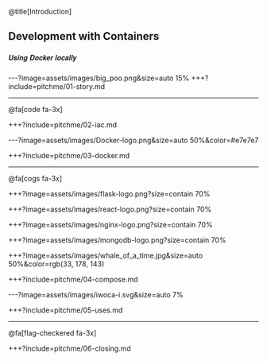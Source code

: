 @title[Introduction]
## Development with Containers
##### <span style="font-family:Helvetica Neue; font-weight:bold">Using <span class="docker-blue">Docker</span> locally</span>


---?image=assets/images/big_poo.png&size=auto 15%
+++?include=pitchme/01-story.md

---

@fa[code fa-3x]

+++?include=pitchme/02-iac.md

---?image=assets/images/Docker-logo.png&size=auto 50%&color=#e7e7e7

+++?include=pitchme/03-docker.md

---

@fa[cogs fa-3x]

+++?image=assets/images/flask-logo.png?size=contain 70%

+++?image=assets/images/react-logo.png?size=contain 70%

+++?image=assets/images/nginx-logo.png?size=contain 70%

+++?image=assets/images/mongodb-logo.png?size=contain 70%

+++?image=assets/images/whale_of_a_time.jpg&size=auto 50%&color=rgb(33, 178, 143)

+++?include=pitchme/04-compose.md

---?image=assets/images/iwoca-i.svg&size=auto 7%

+++?include=pitchme/05-uses.md

--- 

@fa[flag-checkered fa-3x]

+++?include=pitchme/06-closing.md

